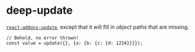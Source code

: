 # deep-update

[`react-addons-update`](https://www.npmjs.com/package/react-addons-update), except that it will fill in _object_ paths that are missing.

```
// Behold, no error thrown!
const value = update({}, {a: {b: {c: {d: 1234}}}});
```
